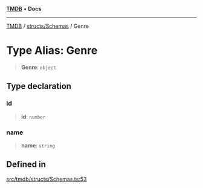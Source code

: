 [**TMDB**](../../../README.md) • **Docs**

***

[TMDB](../../../README.md) / [structs/Schemas](../README.md) / Genre

# Type Alias: Genre

> **Genre**: `object`

## Type declaration

### id

> **id**: `number`

### name

> **name**: `string`

## Defined in

[src/tmdb/structs/Schemas.ts:53](https://github.com/Norviah/media-hub/blob/d809718af017974e095f312fcfa8bfdf58d3e3e5/src/tmdb/structs/Schemas.ts#L53)
